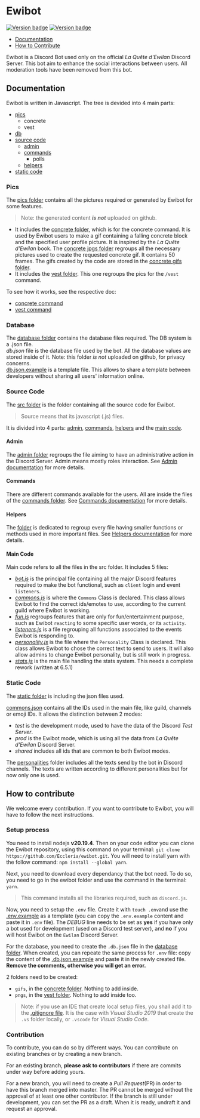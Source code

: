 # Ewibot

[![Version badge](https://badgen.net/github/release/Eccleria/ewibot)](https://github.com/Eccleria/ewibot) [![Version badge](https://badgen.net/github/branches/Eccleria/ewibot)](https://github.com/Eccleria/ewibot)

- [Documentation](#documentation)
- [How to Contribute](#how-to-contribute)

Ewibot is a Discord Bot used only on the official *La Quête d'Ewilan* Discord Server.
This bot aim to enhance the social interactions between users. All moderation tools have been removed from this bot.

## Documentation
Ewibot is written in Javascript. The tree is devided into 4 main parts: 

- [pics](#pics)
	- concrete
	- vest
- [db](#database)
- [source code](#source-code)
	- [admin](#admin)
	- [commands](#commands)
		- polls
	- [helpers](#helpers)
- [static code](#static-code)

### Pics
The [pics folder](./pics) contains all the pictures required or generated by Ewibot for some features.
> Note: the generated content ***is not*** uploaded on github.

- It includes the [concrete folder](./pics/concrete), which is for the concrete command. It is used by Ewibot users to
make a gif containing a falling concrete block and the specified user profile picture. It is inspired by the 
*La Quête d'Ewilan* book.
The [concrete jpgs folder](./pics/concrete/jpgs) regroups all the necessary pictures used to create the requested concrete gif. It contains 50 frames.
The gifs created by the code are stored in the [concrete gifs folder](./pics/concrete/gifs).
- It includes the [vest folder](./pics/vest). This one regroups the pics for the `/vest` command.

To see how it works, see the respective doc:
- [concrete command](./doc/commands/concrete.md)
- [vest command](./doc/commands/vest.md)

### Database
The [database folder](./db) contains the database files required. The DB system is a .json file.   
*db.json* file is the database file used by the bot.
All the database values are stored inside of it. Note: this folder *is not* uploaded on github, for privacy concerns.  
[db.json.example](./db/db.json.example) is a template file. This allows to share a template between developers without sharing all users' information online.

### Source Code
The [src folder](./src) is the folder containing all the source code for Ewibot.
> Source means that its javascript (.js) files.

It is divided into 4 parts: 
[admin](#admin), [commands](#commands), [helpers](#helpers) and the [main code](#main-code).

#### Admin
The [admin folder](./src/admin) regroups the file aiming to have an administrative action in the Discord Server. Admin means mostly roles interaction.
See [Admin documentation](./doc/admin.md) for more details.

#### Commands
There are different commands available for the users. All are inside the files of the [commands folder](./src/commands). 
See [Commands documentation](./doc/commands/commands.md) for more details.

#### Helpers
The [folder](./src/helpers) is dedicated to regroup every file having smaller functions or methods used in more important files.
See [Helpers documentation](./doc/helpers.md) for more details.

#### Main Code
Main code refers to all the files in the src folder. It includes 5 files:
* _[bot.js](./src/bot.js)_ is the principal file containing all the major Discord features required to make the bot 
functional, such as `client` login and event `listeners`.
* _[commons.js](./src/commons.js)_ is where the `Commons` Class is declared. This class allows Ewibot to find the correct ids/emotes to use, according to the current guild where Ewibot is working.
* _[fun.js](./src/fun.js)_ regroups features that are only for fun/entertainment purpose, such as Ewibot `reacting` to some specific user words, or its `activity`.
* _[listeners.js](./src/listeners.js)_ is a file regrouping all functions associated to the events Ewibot is responding to.
* _[personality.js](./src/personality.js)_ is the file where the `Personality` Class is declared. This class allows Ewibot to chose the correct text to send to users. It will also allow admins to change Ewibot personality, but is still work in progress.
* _[stats.js](./src/stats.js)_ is the main file handling the stats system. This needs a complete rework (written at 6.5.1) 

### Static Code
The [static folder](./static) is including the json files used.

[commons.json](./src/commons.json) contains all the IDs used in the main file, like guild, channels or emoji IDs. 
It allows the distinction between 2 modes:
* _test_ is the development mode, used to have the data of the Discord *Test Server*.
* _prod_ is the Ewibot mode, which is using all the data from *La Quête d'Ewilan* Discord Server. 
* _shared_ includes all ids that are common to both Ewibot modes.

The [personalities](./src/personalities) folder includes all the texts send by the bot in Discord channels. 
The texts are written according to different personalities but for now only one is used.

## How to contribute
We welcome every contribution. If you want to contribute to Ewibot, you will have to follow the next instructions.

### Setup process
You need to install nodejs **v20.19.4**.
Then on your code editor you can clone the Ewibot repository, using this command on your terminal: `git clone https://github.com/Eccleria/ewibot.git`.
You will need to install yarn with the follow command: ```npm install --global yarn```.

Next, you need to download every dependancy that the bot need. To do so, you need to go in the ewibot folder and use the command in the terminal: ```yarn```.
> This command installs all the libraries required, such as `discord.js`.

Now, you need to setup the `.env` file. Create it with `touch .env`and use the [.env.example](.env.example) as a template (you can copy the `.env.example` content and paste it in `.env` file).
The *DEBUG* line needs to be set as **yes** if you have only a bot used for development (used on a Discord test server), and **no** if you will host Ewibot on the `Ewilan` Discord Server.

For the database, you need to create the `.db.json` file in the [database folder](./db).
When created, you can repeate the same process for `.env` file: copy the content of the [.db.json.example](./db/db.json.example) and paste it in the newly created file.
**Remove the comments, otherwise you will get an error.**

2 folders need to be created:
- `gifs`, in the [concrete folder](./pics/concrete). Nothing to add inside.
- `pngs`, in the [vest folder](./pics/vest). Nothing to add inside too.

> Note: if you use an IDE that create local setup files, you shall add it to the [.gitignore file](.gitignore).
It is the case with _Visual Studio 2019_ that create the `.vs` folder locally, or `.vscode` for _Visual Studio Code_.

### Contribution
To contribute, you can do so by different ways. You can contribute on existing branches or by creating a new branch. 

For an existing branch, **please ask to contributors** if there are commits under way before adding yours. 

For a new branch, you will need to create a *Pull Request*(PR) in order to have this branch merged into master.
The PR cannot be merged without the approval of at least one other contributor.
If the branch is still under development, you can set the PR as a draft. When it is ready, undraft it and request an approval.
